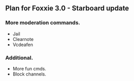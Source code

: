 ## Plan for Foxxie 3.0  -  Starboard update
### More moderation commands.
* Jail
* Clearnote
* Vcdeafen

### Additional.
* More fun cmds.
* Block channels.